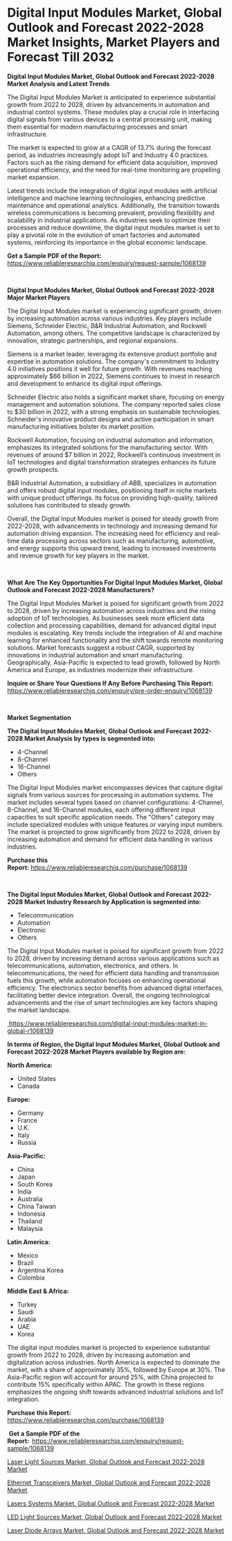 <p><h1>Digital Input Modules Market, Global Outlook and Forecast 2022-2028 Market Insights, Market Players and Forecast Till 2032</h1></p><p><strong>Digital Input Modules Market, Global Outlook and Forecast 2022-2028 Market Analysis and Latest Trends</strong></p>
<p><p>The Digital Input Modules Market is anticipated to experience substantial growth from 2022 to 2028, driven by advancements in automation and industrial control systems. These modules play a crucial role in interfacing digital signals from various devices to a central processing unit, making them essential for modern manufacturing processes and smart infrastructure.</p><p>The market is expected to grow at a CAGR of 13.7% during the forecast period, as industries increasingly adopt IoT and Industry 4.0 practices. Factors such as the rising demand for efficient data acquisition, improved operational efficiency, and the need for real-time monitoring are propelling market expansion.</p><p>Latest trends include the integration of digital input modules with artificial intelligence and machine learning technologies, enhancing predictive maintenance and operational analytics. Additionally, the transition towards wireless communications is becoming prevalent, providing flexibility and scalability in industrial applications. As industries seek to optimize their processes and reduce downtime, the digital input modules market is set to play a pivotal role in the evolution of smart factories and automated systems, reinforcing its importance in the global economic landscape.</p></p>
<p><strong>Get a Sample PDF of the Report:&nbsp;</strong> <a href="https://www.reliableresearchiq.com/enquiry/request-sample/1068139?utm_campaign=1834&utm_medium=2&utm_source=Github&utm_content=ia&utm_term=21032025&utm_id=digital-input-modules-market-global-outlook-and-forecast-2022-2028">https://www.reliableresearchiq.com/enquiry/request-sample/1068139</a></p>
<p>&nbsp;</p>
<p><strong>Digital Input Modules Market, Global Outlook and Forecast 2022-2028 Major Market Players</strong></p>
<p><p>The Digital Input Modules market is experiencing significant growth, driven by increasing automation across various industries. Key players include Siemens, Schneider Electric, B&R Industrial Automation, and Rockwell Automation, among others. The competitive landscape is characterized by innovation, strategic partnerships, and regional expansions.</p><p>Siemens is a market leader, leveraging its extensive product portfolio and expertise in automation solutions. The company's commitment to Industry 4.0 initiatives positions it well for future growth. With revenues reaching approximately $66 billion in 2022, Siemens continues to invest in research and development to enhance its digital input offerings.</p><p>Schneider Electric also holds a significant market share, focusing on energy management and automation solutions. The company reported sales close to $30 billion in 2022, with a strong emphasis on sustainable technologies. Schneider's innovative product designs and active participation in smart manufacturing initiatives bolster its market position.</p><p>Rockwell Automation, focusing on industrial automation and information, emphasizes its integrated solutions for the manufacturing sector. With revenues of around $7 billion in 2022, Rockwell’s continuous investment in IoT technologies and digital transformation strategies enhances its future growth prospects.</p><p>B&R Industrial Automation, a subsidiary of ABB, specializes in automation and offers robust digital input modules, positioning itself in niche markets with unique product offerings. Its focus on providing high-quality, tailored solutions has contributed to steady growth.</p><p>Overall, the Digital Input Modules market is poised for steady growth from 2022-2028, with advancements in technology and increasing demand for automation driving expansion. The increasing need for efficiency and real-time data processing across sectors such as manufacturing, automotive, and energy supports this upward trend, leading to increased investments and revenue growth for key players in the market.</p></p>
<p>&nbsp;</p>
<p><strong>What Are The Key Opportunities For Digital Input Modules Market, Global Outlook and Forecast 2022-2028 Manufacturers?</strong></p>
<p><p>The Digital Input Modules Market is poised for significant growth from 2022 to 2028, driven by increasing automation across industries and the rising adoption of IoT technologies. As businesses seek more efficient data collection and processing capabilities, demand for advanced digital input modules is escalating. Key trends include the integration of AI and machine learning for enhanced functionality and the shift towards remote monitoring solutions. Market forecasts suggest a robust CAGR, supported by innovations in industrial automation and smart manufacturing. Geographically, Asia-Pacific is expected to lead growth, followed by North America and Europe, as industries modernize their infrastructure.</p></p>
<p><strong>Inquire or Share Your Questions If Any Before Purchasing This Report:</strong> <a href="https://www.reliableresearchiq.com/enquiry/pre-order-enquiry/1068139?utm_campaign=1834&utm_medium=2&utm_source=Github&utm_content=ia&utm_term=21032025&utm_id=digital-input-modules-market-global-outlook-and-forecast-2022-2028">https://www.reliableresearchiq.com/enquiry/pre-order-enquiry/1068139</a></p>
<p>&nbsp;</p>
<p><strong>Market Segmentation</strong></p>
<p><strong>The Digital Input Modules Market, Global Outlook and Forecast 2022-2028 Market Analysis by types is segmented into:</strong></p>
<p><ul><li>4-Channel</li><li>8-Channel</li><li>16-Channel</li><li>Others</li></ul></p>
<p><p>The Digital Input Modules market encompasses devices that capture digital signals from various sources for processing in automation systems. The market includes several types based on channel configurations: 4-Channel, 8-Channel, and 16-Channel modules, each offering different input capacities to suit specific application needs. The "Others" category may include specialized modules with unique features or varying input numbers. The market is projected to grow significantly from 2022 to 2028, driven by increasing automation and demand for efficient data handling in various industries.</p></p>
<p><strong>Purchase this Report:&nbsp;</strong><a href="https://www.reliableresearchiq.com/purchase/1068139?utm_campaign=1834&utm_medium=2&utm_source=Github&utm_content=ia&utm_term=21032025&utm_id=digital-input-modules-market-global-outlook-and-forecast-2022-2028">https://www.reliableresearchiq.com/purchase/1068139</a></p>
<p>&nbsp;</p>
<p><strong>The Digital Input Modules Market, Global Outlook and Forecast 2022-2028 Market Industry Research by Application is segmented into:</strong></p>
<p><ul><li>Telecommunication</li><li>Automation</li><li>Electronic</li><li>Others</li></ul></p>
<p><p>The Digital Input Modules market is poised for significant growth from 2022 to 2028, driven by increasing demand across various applications such as telecommunications, automation, electronics, and others. In telecommunications, the need for efficient data handling and transmission fuels this growth, while automation focuses on enhancing operational efficiency. The electronics sector benefits from advanced digital interfaces, facilitating better device integration. Overall, the ongoing technological advancements and the rise of smart technologies are key factors shaping the market landscape.</p></p>
<p><a href="https://www.reliableresearchiq.com/digital-input-modules-market-in-global-r1068139?utm_campaign=1834&utm_medium=2&utm_source=Github&utm_content=ia&utm_term=21032025&utm_id=digital-input-modules-market-global-outlook-and-forecast-2022-2028">&nbsp;https://www.reliableresearchiq.com/digital-input-modules-market-in-global-r1068139</a></p>
<p><strong>In terms of Region, the Digital Input Modules Market, Global Outlook and Forecast 2022-2028 Market Players available by Region are:</strong></p>
<p>
    <p> <strong> North America: </strong>
        <ul>
            <li>United States</li>
            <li>Canada</li>
        </ul>
        </p> 
    <p> <strong> Europe: </strong>
        <ul>
            <li>Germany</li>
            <li>France</li>
            <li>U.K.</li>
            <li>Italy</li>
            <li>Russia</li>
        </ul>
        </p> 
    <p> <strong> Asia-Pacific: </strong>
        <ul>
            <li>China</li>
            <li>Japan</li>
            <li>South Korea</li>
            <li>India</li>
            <li>Australia</li>
            <li>China Taiwan</li>
            <li>Indonesia</li>
            <li>Thailand</li>
            <li>Malaysia</li>
        </ul>
        </p> 
    <p> <strong> Latin America: </strong>
        <ul>
            <li>Mexico</li>
            <li>Brazil</li>
            <li>Argentina Korea</li>
            <li>Colombia</li>
        </ul>
        </p> 
    <p> <strong> Middle East & Africa: </strong>
        <ul>
            <li>Turkey</li>
            <li>Saudi</li>
            <li>Arabia</li>
            <li>UAE</li>
            <li>Korea</li>
        </ul>
    </p>
    </p>
<p><p>The digital input modules market is projected to experience substantial growth from 2022 to 2028, driven by increasing automation and digitalization across industries. North America is expected to dominate the market, with a share of approximately 35%, followed by Europe at 30%. The Asia-Pacific region will account for around 25%, with China projected to contribute 15% specifically within APAC. The growth in these regions emphasizes the ongoing shift towards advanced industrial solutions and IoT integration.</p></p>
<p><strong>Purchase this Report: </strong><a href="https://www.reliableresearchiq.com/purchase/1068139?utm_campaign=1834&utm_medium=2&utm_source=Github&utm_content=ia&utm_term=21032025&utm_id=digital-input-modules-market-global-outlook-and-forecast-2022-2028">https://www.reliableresearchiq.com/purchase/1068139</a></p>
<p>&nbsp;<strong>Get a Sample PDF of the Report:&nbsp;&nbsp;</strong><a href="https://www.reliableresearchiq.com/enquiry/request-sample/1068139?utm_campaign=1834&utm_medium=2&utm_source=Github&utm_content=ia&utm_term=21032025&utm_id=digital-input-modules-market-global-outlook-and-forecast-2022-2028">https://www.reliableresearchiq.com/enquiry/request-sample/1068139</a></p>
<p><strong></strong></p>
<p><p><a href="https://github.com/tigoryemm/Market-Research-Report-List-1/blob/main/laser-light-sources-market-global-outlook-and-forecast-2022-2028-market.md?utm_campaign=1834&utm_medium=2&utm_source=Github&utm_content=ia&utm_term=21032025&utm_id=digital-input-modules-market-global-outlook-and-forecast-2022-2028">Laser Light Sources Market, Global Outlook and Forecast 2022-2028 Market</a></p><p><a href="https://github.com/landtmman/Market-Research-Report-List-1/blob/main/ethernet-transceivers-market-global-outlook-and-forecast-2022-2028-market.md?utm_campaign=1834&utm_medium=2&utm_source=Github&utm_content=ia&utm_term=21032025&utm_id=digital-input-modules-market-global-outlook-and-forecast-2022-2028">Ethernet Transceivers Market, Global Outlook and Forecast 2022-2028 Market</a></p><p><a href="https://github.com/negrocybul4w/Market-Research-Report-List-1/blob/main/lasers-systems-market-global-outlook-and-forecast-2022-2028-market.md?utm_campaign=1834&utm_medium=2&utm_source=Github&utm_content=ia&utm_term=21032025&utm_id=digital-input-modules-market-global-outlook-and-forecast-2022-2028">Lasers Systems Market, Global Outlook and Forecast 2022-2028 Market</a></p><p><a href="https://github.com/djoeamakeh/Market-Research-Report-List-1/blob/main/led-light-sources-market-global-outlook-and-forecast-2022-2028-market.md?utm_campaign=1834&utm_medium=2&utm_source=Github&utm_content=ia&utm_term=21032025&utm_id=digital-input-modules-market-global-outlook-and-forecast-2022-2028">LED Light Sources Market, Global Outlook and Forecast 2022-2028 Market</a></p><p><a href="https://github.com/lonanweaseh4/Market-Research-Report-List-1/blob/main/laser-diode-arrays-market-global-outlook-and-forecast-2022-2028-market.md?utm_campaign=1834&utm_medium=2&utm_source=Github&utm_content=ia&utm_term=21032025&utm_id=digital-input-modules-market-global-outlook-and-forecast-2022-2028">Laser Diode Arrays Market, Global Outlook and Forecast 2022-2028 Market</a></p></p>